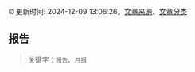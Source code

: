 :alarm_clock: 更新时间: 2024-12-09 13:06:26。[文章来源](/README.md)、[文章分类](/TAGS.md)

## 报告


> 关键字：`报告`、`月报`



